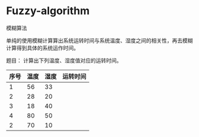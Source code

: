 # Fuzzy-algorithm
模糊算法

单纯的使用模糊计算算出系统运转时间与系统温度、湿度之间的相关性，再去模糊计算得到具体的系统运作时间。<br>

题目：
计算出下列温度、湿度值对应的运转时间。<br>

序号|温度|湿度|运转时间
--|--|--|--
1|56|33|
2|28|20|
3|18|40|
4|80|50
2|70|10|

